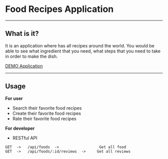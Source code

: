 # Food Recipes Application

---
## What is it?
It is an application where has all recipes around the world. You would be able to see what ingredient that you need, what steps that you need to take in order to make the dish.

[DEMO Application](http://en.wikipedia.org/wiki/Markdown)

----
## Usage
**For user**

* Search their favorite food recipes
* Create their favorite food recipes
* Rate their favorite food recipes


**For developer**

* RESTful API
 
>

    GET  ->   /api/foods  ->                  Get all food
    GET  ->   /api/foods/:id/reviews  ->     Get all reviews




